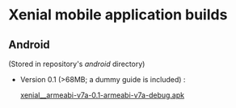 Xenial mobile application builds
================================

Android
-------
(Stored in repository's _android_ directory) 

- Version 0.1 (>68MB; a dummy guide is included) :

  [xenial__armeabi-v7a-0.1-armeabi-v7a-debug.apk](https://raw.githubusercontent.com/sciber/xenial-builds/master/android/xenial__armeabi-v7a-0.1-armeabi-v7a-debug.apk)
